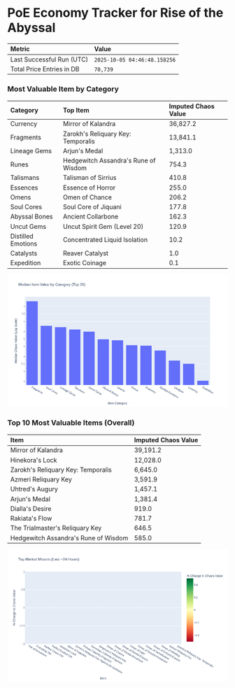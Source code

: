 # PoE Economy Tracker for Rise of the Abyssal

<!-- START_MAINTENANCE -->
| Metric | Value |
|:---|:---|
| Last Successful Run (UTC) | `2025-10-05 04:46:48.158256` |
| Total Price Entries in DB | `70,739` |

<!-- END_MAINTENANCE -->

<!-- START_DATAFRAME_DEBUG -->
<!-- END_DATAFRAME_DEBUG -->

<!-- START_CATEGORY_ANALYSIS -->
### Most Valuable Item by Category
| Category | Top Item | Imputed Chaos Value |
| :--- | :--- | :--- |
| Currency | Mirror of Kalandra | 36,827.2 |
| Fragments | Zarokh's Reliquary Key: Temporalis | 13,841.1 |
| Lineage Gems | Arjun's Medal | 1,313.0 |
| Runes | Hedgewitch Assandra's Rune of Wisdom | 754.3 |
| Talismans | Talisman of Sirrius | 410.8 |
| Essences | Essence of Horror | 255.0 |
| Omens | Omen of Chance | 206.2 |
| Soul Cores | Soul Core of Jiquani | 177.8 |
| Abyssal Bones | Ancient Collarbone | 162.3 |
| Uncut Gems | Uncut Spirit Gem (Level 20) | 120.9 |
| Distilled Emotions | Concentrated Liquid Isolation | 10.2 |
| Catalysts | Reaver Catalyst | 1.0 |
| Expedition | Exotic Coinage | 0.1 |


![Category Analysis Chart](charts/category_analysis.png)
<!-- END_ANALYSIS -->

<!-- START_ANALYSIS -->
### Top 10 Most Valuable Items (Overall)
| Item | Imputed Chaos Value |
| :--- | :--- |
| Mirror of Kalandra | 39,191.2 |
| Hinekora's Lock | 12,028.0 |
| Zarokh's Reliquary Key: Temporalis | 6,645.0 |
| Azmeri Reliquary Key | 3,591.9 |
| Uhtred's Augury | 1,457.1 |
| Arjun's Medal | 1,381.4 |
| Dialla's Desire | 919.0 |
| Rakiata's Flow | 781.7 |
| The Trialmaster's Reliquary Key | 646.5 |
| Hedgewitch Assandra's Rune of Wisdom | 585.0 |


![Market Movers Chart](charts/market_movers.png)
<!-- END_ANALYSIS -->
